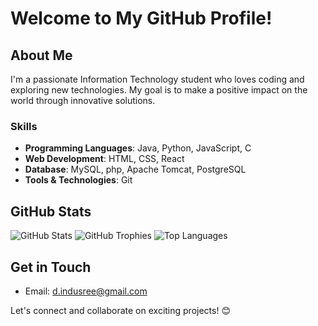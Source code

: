 # Welcome to My GitHub Profile!

## About Me
I'm a passionate Information Technology student who loves coding and exploring new technologies. My goal is to make a positive impact on the world through innovative solutions.

### Skills
- **Programming Languages**: Java, Python, JavaScript, C
- **Web Development**: HTML, CSS, React
- **Database**: MySQL, php, Apache Tomcat, PostgreSQL
- **Tools & Technologies**: Git

<!--## Projects
Here are some of the projects I've been working on:

1. **[Project Name 1](link-to-project)**: A web application built with React and Express for managing tasks.
   - Features:
     - Task creation and management
     - User authentication
     - Responsive design

2. **[Project Name 2](link-to-project)**: An Android app developed in Java for tracking daily expenses.
   - Features:
     - Expense logging
     - Budget tracking
     - Data visualization-->

## GitHub Stats
![GitHub Stats](https://github-readme-stats.vercel.app/api?username=indu-304&show_icons=true&theme=dark)
![GitHub Trophies](https://github-profile-trophy.vercel.app/?username=indu-304&theme=dark)
![Top Languages](https://github-readme-stats.vercel.app/api/top-langs/?username=indu-304&layout=compact&theme=dark)


## Get in Touch
- Email: d.indusree@gmail.com
<!--- Personal Website: [Your Website](link-to-website)-->

Let's connect and collaborate on exciting projects! 😊


<!--
**Indu-304/Indu-304** is a ✨ _special_ ✨ repository because its `README.md` (this file) appears on your GitHub profile.

Here are some ideas to get you started:

- 🔭 I’m currently working on ...
- 🌱 I’m currently learning ...
- 👯 I’m looking to collaborate on ...
- 🤔 I’m looking for help with ...
- 💬 Ask me about ...
- 📫 How to reach me: ...
- 😄 Pronouns: ...
- ⚡ Fun fact: ...
-->
